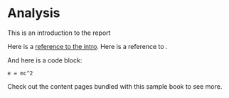 # Analysis


This is an introduction to the report

Here is a [reference to the intro](introduction.md). Here is a reference to [](section-label).

And here is a code block:

```
e = mc^2
```

Check out the content pages bundled with this sample book to see more.
